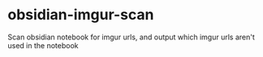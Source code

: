 # obsidian-imgur-scan
Scan obsidian notebook for imgur urls, and output which imgur urls aren't used in the notebook
